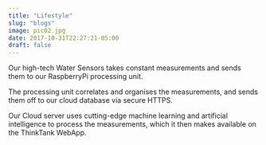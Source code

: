 ```yaml
---
title: "Lifestyle"
slug: "blogs"
image: pic02.jpg
date: 2017-10-31T22:27:21-05:00
draft: false
---
```


Our high-tech Water Sensors takes constant measurements and sends them to our RaspberryPi processing unit.

The processing unit correlates and organises the measurements, and sends them off to our cloud database via secure HTTPS.

Our Cloud server uses cutting-edge machine learning and artificial intelligence to process the measurements, which it then makes available on the ThinkTank WebApp.